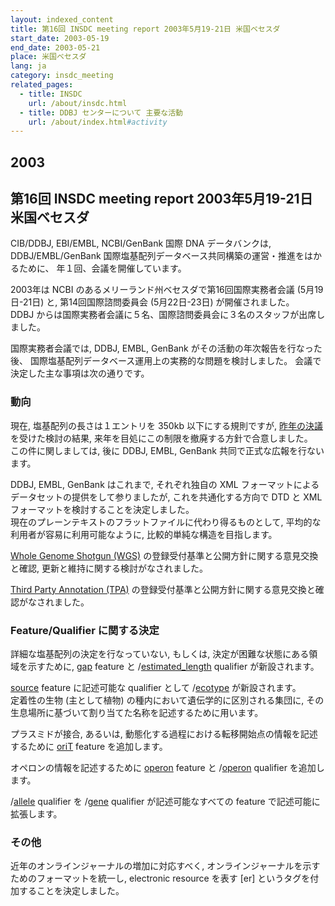 ```yaml
---
layout: indexed_content
title: 第16回 INSDC meeting report 2003年5月19-21日 米国ベセスダ
start_date: 2003-05-19
end_date: 2003-05-21
place: 米国ベセスダ
lang: ja
category: insdc_meeting
related_pages:
  - title: INSDC
    url: /about/insdc.html
  - title: DDBJ センターについて 主要な活動
    url: /about/index.html#activity
---
```


## 2003  <a name="2003"></a>

## 第16回 INSDC meeting report 2003年5月19-21日 米国ベセスダ

CIB/DDBJ, EBI/EMBL, NCBI/GenBank 国際 DNA データバンクは,
DDBJ/EMBL/GenBank
国際塩基配列データベース共同構築の運営・推進をはかるために、
年１回、会議を開催しています。

2003年は NCBI のあるメリーランド州ベセスダで第16回国際実務者会議
(5月19日-21日) と, 第14回国際諮問委員会 (5月22日-23日) が開催されました。  
DDBJ からは国際実務者会議に５名、国際諮問委員会に３名のスタッフが出席しました。

国際実務者会議では, DDBJ, EMBL, GenBank がその活動の年次報告を行なった後、
国際塩基配列データベース運用上の実務的な問題を検討しました。
会議で決定した主な事項は次の通りです。

### 動向

現在, 塩基配列の長さは１エントリを 350kb 以下にする規則ですが,
[昨年の決議](/activities/insdc_meeting/2002)を受けた検討の結果,
来年を目処にこの制限を撤廃する方針で合意しました。  
この件に関しましては, 後に DDBJ, EMBL, GenBank
共同で正式な広報を行ないます。

DDBJ, EMBL, GenBank はこれまで, それぞれ独自の XML
フォーマットによるデータセットの提供をして参りましたが,
これを共通化する方向で DTD と XML
フォーマットを検討することを決定しました。  
現在のプレーンテキストのフラットファイルに代わり得るものとして,
平均的な利用者が容易に利用可能なように, 比較的単純な構造を目指します。

[Whole Genome Shotgun (WGS)](/ddbj/wgs.html)
の登録受付基準と公開方針に関する意見交換と確認,
更新と維持に関する検討がなされました。

[Third Party Annotation (TPA)](/ddbj/tpa.html)
の登録受付基準と公開方針に関する意見交換と確認がなされました。

### Feature/Qualifier に関する決定  <a name="2003-ft"></a>

詳細な塩基配列の決定を行なっていない, もしくは,
決定が困難な状態にある領域を示すために, [gap](/ddbj/features.html#gap)
feature と /[estimated\_length](/ddbj/qualifiers.html#estimated_length)
qualifier が新設されます。

[source](/ddbj/features.html#source) feature に記述可能な qualifier
として /[ecotype](/ddbj/qualifiers.html#ecotype) が新設されます。  
定着性の生物 (主として植物) の種内において遺伝学的に区別される集団に,
その生息場所に基づいて割り当てた名称を記述するために用います。

プラスミドが接合, あるいは,
動態化する過程における転移開始点の情報を記述するために
[oriT](/ddbj/features.html#oriT) feature を追加します。

オペロンの情報を記述するために [operon](/ddbj/features.html#operon)
feature と /[operon](/ddbj/qualifiers.html#operon) qualifier
を追加します。

/[allele](/ddbj/qualifiers.html#allele) qualifier を
/[gene](/ddbj/qualifiers.html#gene) qualifier が記述可能なすべての
feature で記述可能に拡張します。

### その他

近年のオンラインジャーナルの増加に対応すべく,
オンラインジャーナルを示すためのフォーマットを統一し, electronic
resource を表す \[er\] というタグを付加することを決定しました。
